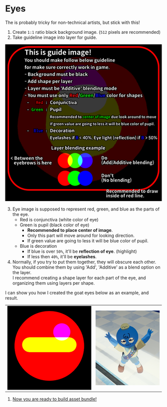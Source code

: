 # Eyes

The is probably tricky for non-technical artists, but stick with this!

1. Create `1:1` ratio black background image. (`512` pixels are recommended)
2. Take guideline image into layer for guide.

![Accessory guideline](./templates/guideline-eye.png)

3. Eye image is supposed to represent red, green, and blue as the parts of the eye.
   - Red is conjunctiva (white color of eye)
   - Green is pupil (black color of eye)
     - **Recommended to place center of image**.
     - Only this part will move around for looking direction.
     - If green value are going to less it will be blue color of pupil.
   - Blue is decoration
     - If blue is over `50%`, it'll be **reflection of eye**. (highlight)
     - If less then `40%`, it'll be **eyelashes**.
4. Normally, if you try to put them together, they will obscure each other.  
   You should combine them by using 'Add', 'Additive' as a blend option on the layer.   
   I recommend creating a shape layer for each part of the eye, and organizing them using layers per shape.

I can show you how I created the goat eyes below as an example, and result.

<table>
    <tr>
        <td>
            <img src="./img/example-goat-eye.png" alt="Example of goat eye"/>
        </td>
        <td>
            <img src="./img/example-goat-eye-result.png" alt="Applied result"/>
        </td>
    </tr>
</table>

1. [Now you are ready to build asset bundle!](build-asset-bundle.md)
